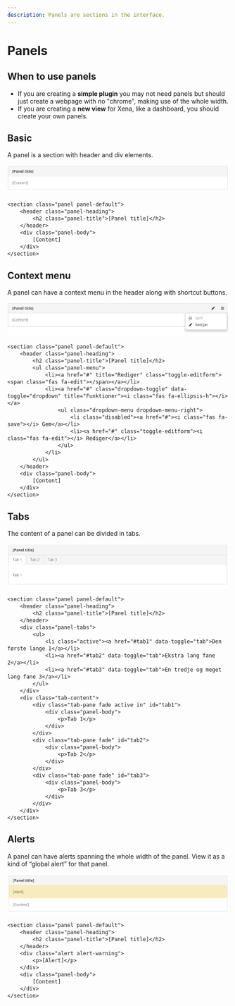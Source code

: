 ```yaml
---
description: Panels are sections in the interface.
---
```


# Panels

## When to use panels

* If you are creating a **simple plugin** you may not need panels but should just create a webpage with no "chrome", making use of the whole width.
* If you are creating a **new view** for Xena, like a dashboard, you should create your own panels.

## Basic

A panel is a section with header and div elements.

![Standard panel.](../../.gitbook/assets/panel_standard.PNG)

```markup
<section class="panel panel-default">
    <header class="panel-heading">
        <h2 class="panel-title">[Panel title]</h2>
    </header>
    <div class="panel-body">
        [Content]
    </div>
</section>
```

## Context menu

A panel can have a context menu in the header along with shortcut buttons.

![Panel with context menu open.](../../.gitbook/assets/panel_menu.PNG)

```markup
<section class="panel panel-default">
    <header class="panel-heading">
        <h2 class="panel-title">[Panel title]</h2>
        <ul class="panel-menu">
            <li><a href="#" title="Rediger" class="toggle-editform"><span class="fas fa-edit"></span></a></li>
            <li><a href="#" class="dropdown-toggle" data-toggle="dropdown" title="Funktioner"><i class="fas fa-ellipsis-h"></i></a>
                <ul class="dropdown-menu dropdown-menu-right">
                    <li class="disabled"><a href="#"><i class="fas fa-save"></i> Gem</a></li>
                    <li><a href="#" class="toggle-editform"><i class="fas fa-edit"></i> Rediger</a></li>
                </ul>
            </li>
        </ul>
    </header>
    <div class="panel-body">
        [Content]
    </div>
</section>
```

## Tabs

The content of a panel can be divided in tabs.

![Panel with three tabs.](../../.gitbook/assets/panel_tabs.PNG)

```markup
<section class="panel panel-default">
    <header class="panel-heading">
        <h2 class="panel-title">[Panel title]</h2>
    </header>
    <div class="panel-tabs">
        <ul>
            <li class="active"><a href="#tab1" data-toggle="tab">Den første lange 1</a></li>
            <li><a href="#tab2" data-toggle="tab">Ekstra lang fane 2</a></li>
            <li><a href="#tab3" data-toggle="tab">En tredje og meget lang fane 3</a></li>
        </ul>
    </div>
    <div class="tab-content">
        <div class="tab-pane fade active in" id="tab1">
            <div class="panel-body">
                <p>Tab 1</p>
            </div>
        </div>
        <div class="tab-pane fade" id="tab2">
            <div class="panel-body">
                <p>Tab 2</p>
            </div>
        </div>
        <div class="tab-pane fade" id="tab3">
            <div class="panel-body">
                <p>Tab 3</p>
            </div>
        </div>
    </div>
</section>
```

## Alerts

A panel can have alerts spanning the whole width of the panel. View it as a kind of “global alert” for that panel.

![Panel with a alert in the top.](../../.gitbook/assets/panel_alert.PNG)

```markup
<section class="panel panel-default">
    <header class="panel-heading">
        <h2 class="panel-title">[Panel title]</h2>
    </header>
    <div class="alert alert-warning">
        <p>[Alert]</p>
    </div>
    <div class="panel-body">
        [Content]
    </div>
</section>
```

